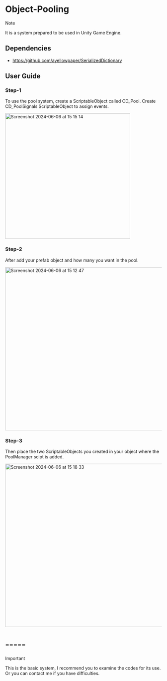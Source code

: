 # Object-Pooling

> [!NOTE]
> It is a system prepared to be used in Unity Game Engine.
 
## Dependencies
- https://github.com/ayellowpaper/SerializedDictionary

## User Guide

### Step-1
To use the pool system, create a ScriptableObject called CD_Pool. Create CD_PoolSignals ScriptableObject to assign events.

<img width="402" alt="Screenshot 2024-06-06 at 15 15 14" src="https://github.com/oguzhandelibas/object-pooling/assets/64430254/6431e61a-3bfb-45a6-97a7-d1227c008f83">

### Step-2
After add your prefab object and how many you want in the pool.

<img width="523" alt="Screenshot 2024-06-06 at 15 12 47" src="https://github.com/oguzhandelibas/object-pooling/assets/64430254/690737a9-f283-4716-a28f-10823e2b0913">

### Step-3
Then place the two ScriptableObjects you created in your object where the PoolManager scipt is added.

<img width="523" alt="Screenshot 2024-06-06 at 15 18 33" src="https://github.com/oguzhandelibas/object-pooling/assets/64430254/d0ca9b5b-c782-444c-be20-1b32c884ec8e">


# -----


> [!IMPORTANT]
> This is the basic system, I recommend you to examine the codes for its use. Or you can contact me if you have difficulties.
